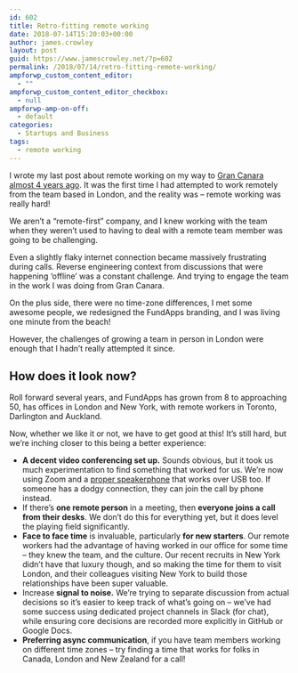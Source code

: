 ```yaml
---
id: 602
title: Retro-fitting remote working
date: 2018-07-14T15:20:03+00:00
author: james.crowley
layout: post
guid: https://www.jamescrowley.net/?p=602
permalink: /2018/07/14/retro-fitting-remote-working/
ampforwp_custom_content_editor:
  - ""
ampforwp_custom_content_editor_checkbox:
  - null
ampforwp-amp-on-off:
  - default
categories:
  - Startups and Business
tags:
  - remote working
---
```

I wrote my last post about remote working on my way to [Gran Canara almost 4 years ago](https://www.jamescrowley.net/2014/09/29/starting-a-remote-working-journey/). It was the first time I had attempted to work remotely from the team based in London, and the reality was &#8211; remote working was really hard!

We aren&#8217;t a &#8220;remote-first&#8221; company, and I knew working with the team when they weren&#8217;t used to having to deal with a remote team member was going to be challenging.

Even a slightly flaky internet connection became massively frustrating during calls. Reverse engineering context from discussions that were happening &#8216;offline&#8217; was a constant challenge. And trying to engage the team in the work I was doing from Gran Canara.

On the plus side, there were no time-zone differences, I met some awesome people, we redesigned the FundApps branding, and I was living one minute from the beach!

However, the challenges of growing a team in person in London were enough that I hadn&#8217;t really attempted it since.

## How does it look now?

Roll forward several years, and FundApps has grown from 8 to approaching 50, has offices in London and New York, with remote workers in Toronto, Darlington and Auckland.

Now, whether we like it or not, we have to get good at this! It&#8217;s still hard, but we&#8217;re inching closer to this being a better experience:

  * **A decent video conferencing set up.** Sounds obvious, but it took us much experimentation to find something that worked for us. We&#8217;re now using Zoom and a [proper speakerphone](https://www.konftel.com/en/Products/Konftel-300IPx) that works over USB too. If someone has a dodgy connection, they can join the call by phone instead.
  * If there&#8217;s **one remote person** in a meeting, then **everyone joins a call from their desks**. We don&#8217;t do this for everything yet, but it does level the playing field significantly.
  * **Face to face time** is invaluable, particularly **for new starters**. Our remote workers had the advantage of having worked in our office for some time &#8211; they knew the team, and the culture. Our recent recruits in New York didn&#8217;t have that luxury though, and so making the time for them to visit London, and their colleagues visiting New York to build those relationships have been super valuable.
  * Increase **signal to noise.** We&#8217;re trying to separate discussion from actual decisions so it&#8217;s easier to keep track of what&#8217;s going on &#8211; we&#8217;ve had some success using dedicated project channels in Slack (for chat), while ensuring core decisions are recorded more explicitly in GitHub or Google Docs.
  * **Preferring async communication**, if you have team members working on different time zones &#8211; try finding a time that works for folks in Canada, London and New Zealand for a call!